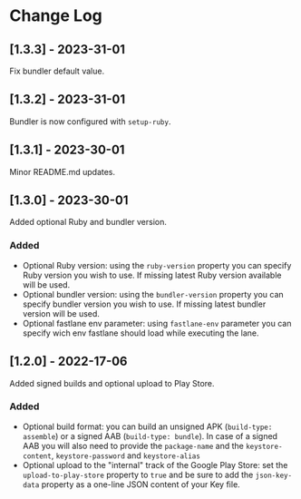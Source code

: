 # Change Log

## [1.3.3] - 2023-31-01

Fix bundler default value.

## [1.3.2] - 2023-31-01

Bundler is now configured with `setup-ruby`.

## [1.3.1] - 2023-30-01

Minor README.md updates.

## [1.3.0] - 2023-30-01

Added optional Ruby and bundler version.

### Added

- Optional Ruby version: using the `ruby-version` property you can specify Ruby version you wish to use. If missing latest Ruby version available will be used.
- Optional bundler version: using the `bundler-version` property you can specify bundler version you wish to use. If missing latest bundler version will be used.
- Optional fastlane env parameter: using `fastlane-env` parameter you can specify wich env fastlane should load while executing the lane.

## [1.2.0] - 2022-17-06

Added signed builds and optional upload to Play Store.

### Added

- Optional build format: you can build an unsigned APK (`build-type: assemble`) or a signed AAB (`build-type: bundle`). In case of a signed AAB you will also need to provide the `package-name` and the `keystore-content`, `keystore-password` and `keystore-alias`
- Optional upload to the "internal" track of the Google Play Store: set the `upload-to-play-store` property to `true` and be sure to add the `json-key-data` property as a one-line JSON content of your Key file.
